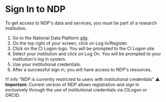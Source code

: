# Sign In to NDP

To get access to NDP's data and services, you must be part of a research institution.

1. Go to the National Data Platform [site](https://nationaldataplatform.org/). 
2. On the top right of your screen, click on Log In/Register. 
3. Click on the CI Logon logo. You will be prompted to the CI Logon site.
4. Select your institution and click on Log On. You will be prompted to your institution's log in system.
5. Use your institutional credentials.
6. After a successful sign in, you will have access to NDP's resources. 

!!! info "NDP is currently restricted to users with institutional credentials"
    ⚠️ **Important:** Current version of NDP allows registration and sign in exclusively through the 
    use of institutional credentials via CILogon or ORCID. 
